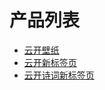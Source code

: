 # 产品列表
* [云开壁纸](SkyWallpaper.md "云开壁纸")
* [云开新标签页](SkyNewTab.md "云开新标签页")
* [云开诗词新标签页](SkyNewTabPoem.md "云开诗词新标签页")
